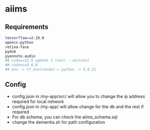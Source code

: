 # aiims

## Requirements


```bash
tensorflow==2.18.0
opencv-python
retina-face
pydub
pyannote.audio
## cuda==12.6 update 3 (nvcc --version)
## cudnn==9.6.0
## env -> tf_env(conda)-> python -> 3.9.21
```

## Config

* config.json in /my-app/src/  will allow you to change the ip address required for local network
* config.json in /my-app/ will allow change for the db and the rest if required
* For db schema, you can check the aiims_schema.sql
* change the dementia.sh for path configuration 


